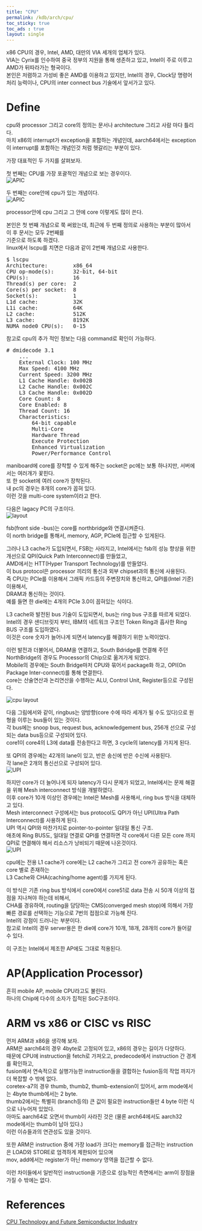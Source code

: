 ```yaml
---
title: "CPU"
permalink: /kdb/arch/cpu/
toc_sticky: true
toc_ads : true
layout: single
---
```


x86 CPU의 경우, Intel, AMD, 대만의 VIA 세개의 업체가 있다.   
VIA는 Cyrix를 인수하여 중국 정부의 지원을 통해 생존하고 있고, Intel이 주로 이루고 AMD가 뒤따라가는 형국이다.   
본인은 저렴하고 가성비 좋은 AMD를 이용하고 있지만, Intel의 경우, Clock당 명령어 처리 능력이나, CPU의 inter connect bus 기술에서 앞서가고 있다.   


# Define
cpu와 processor 그리고 core의 정의는 문서나 architecture 그리고 사람 마다 틀리다.   
마치 x86의 interrupt가 exception을 포함하는 개념인데, aarch64에서는 exception이 interrupt를 포함하는 개념인것 처럼 헷갈리는 부분이 있다.   

가장 대표적인 두 가지를 살펴보자.   

첫 번째는 CPU를 가장 포괄적인 개념으로 보는 경우이다.   
![APIC](https://devdevil1901.github.io/assets/images/arch_cpu_define1.png)   

두 번째는 core안에 cpu가 있는 개념이다.   
![APIC](https://devdevil1901.github.io/assets/images/arch_cpu_define2.png)   

processor안에 cpu 그리고 그 안에 core 이렇게도 많이 쓴다.

본인은 첫 번째 개념으로 쭉 써왔는데, 최근에 두 번째 정의로 사용하는 부분이 많아서 이 후 문서는 모두 2번째를   
기준으로 하도록 하겠다.   
linux에서 lscpu를 치면은 다음과 같이 2번째 개념으로 사용한다.    
<pre>
$ lscpu
Architecture:        x86_64
CPU op-mode(s):      32-bit, 64-bit
CPU(s):              16
Thread(s) per core:  2
Core(s) per socket:  8
Socket(s):           1
L1d cache:           32K
L1i cache:           64K
L2 cache:            512K
L3 cache:            8192K
NUMA node0 CPU(s):   0-15
</pre>

참고로 cpu의 추가 적인 정보는 다음 command로 확인이 가능하다.
<pre>
# dmidecode 3.1
    ...
    External Clock: 100 MHz
    Max Speed: 4100 MHz
    Current Speed: 3200 MHz
    L1 Cache Handle: 0x002B
    L2 Cache Handle: 0x002C
    L3 Cache Handle: 0x002D
    Core Count: 8
    Core Enabled: 8
    Thread Count: 16
    Characteristics:
        64-bit capable
        Multi-Core
        Hardware Thread
        Execute Protection
        Enhanced Virtualization
        Power/Performance Control
</pre>

maniboard에 core를 장착할 수 있게 해주는 socket은 pc에는 보통 하나지만, 서버에서는 여러개가 꽃힌다.   
또 한 socket에 여러 core가 장착된다.   
내 pc의 경우는 8개의 core가 꼽혀 있다.   
이런 것을 multi-core system이라고 한다.   

다음은 lagacy PC의 구조이다.   
![layout](https://devdevil1901.github.io/assets/images/arch_cpu_fsb.png)   

fsb(front side -bus)는 core를 northbridge와 연결시켜준다.  
이 north bridge를 통해서, memory, AGP, PCIe에 접근할 수 있게된다.   

그러나 L3 cache가 도입되면서, FSB는 사라지고, Intel에서는 fsb의 성능 향상을 위한 개선으로 QPI(Quick Path Interconnect)를 만들었고,   
AMD에서는 HTT(Hyper Transport Technology)를 만들었다.  
이 bus protocol은 processor 끼리의 통신과 외부 chipset과의 통신에 사용된다.   
즉 CPU는 PCIe를 이용해서 그래픽 카드등의 주변장치와 통신하고, QPI를(Intel 기준) 이용해서,   
DRAM과 통신하는 것이다.  
예를 들면 한 die에는 4개의 PCIe 3.0이 꼽혀있는 식이다.   

L3 cache와 발전된 bus 기술이 도입되면서, bus는 ring bus 구조를 따르게 되었다.   
Intel의 경우 샌디브릿지 부터, IBM의 네트워크 구조인 Token Ring과 흡사한 Ring BUS 구조를 도입하였다.   
이것은 core 숫자가 늘어나게 되면서 latency를 해결하기 위한 노력이었다.   

이런 발전과 더불어서, DRAM을 연결하고, South Bdridge를 연결해 주던 NorthBridge의 경우도 Processor의 Chip으로 옮겨가게 되었다.  
Mobile의 경우에는 South Bridge마저 CPU와 묶어서 package화 하고, OPI(On Package Inter-connect)를 통해 연결한다.    
core는 산술연산과 논리연산을 수행하는 ALU, Control Unit, Register등으로 구성된다. 

![cpu layout](https://devdevil1901.github.io/assets/images/arch_cpu_layout.png)

다음 그림에서와 같이, ringbus는 양방향(core 수에 따라 세개가 될 수도 있다)으로 원형을 이루는 bus들이 있는 것이다.  
각 bus에는 snoop bus, request bus, acknowledgement bus, 256개 선으로 구성되는 data bus등으로 구성되어 있다.   
core1이 core4의 L3에 data를 전송한다고 하면, 3 cycle의 latency를 가지게 된다. 

또 QPI의 경우에는 42개의 lane이 있고, 반은 송신에 반은 수신에 사용된다.   
각 lane은 2개의 통신선으로 구성되어 있다.   
![UPI](http://devdevil1901.github.io/assets/images/arch_cpu_ringbus.png)   


하지만 core가 더 늘어나게 되자 latency가 다시 문제가 되었고, Intel에서는 문제 해결을 위해 Mesh interconnect 방식을 개발하였다.   
이후 core가 10개 이상인 경우에는 Intel은 Mesh를 사용해서, ring bus 방식을 대체하고 있다.   
Mesh interconnect 구성에서는 bus protocol도  QPI가 아닌 UPI(Ultra Path Interconnect)를 사용하게 된다.   
UPI 역시 QPI와 마찬가지로 pointer-to-pointer 일대일 통신 구조.   
애초에 Ring BUS도, 일대일 연결로 QPI를 연결하면 각 core에서 다른 모든 core 까지 QPI로 연결해야 해서 리소스가 낭비되기 때문에 나온것이다.   
![UPI](http://devdevil1901.github.io/assets/images/arch-cpu-mesh.png)

cpu에는 전용 L1 cache가 core에는 L2 cache가 그리고 전 core가 공유하는 혹은 core 별로 존재하는   
L3 Cache와 CHA(caching/home agent)를 가지게 된다.  

이 방식은 기존 ring bus 방식에서 core0에서 core51로 data 전송 시 50개 이상의 접점을 지나쳐야 하는데 비해서,   
CHA를 경유하여, routing을 담당하는 CMS(converged mesh stop)에 의해서 가장 빠른 경로를 선택하는 기능으로 7번의 접점으로 가능해 진다.   
Intel의 강점이 드러나는 부분이다.   
참고로 Intel의 경우 server용은 한 die에 core가 10개, 18개, 28개의 core가 들어갈 수 있다.   

이 구조는 Intel에서 제조한 AP에도 그대로 적용된다.    


# AP(Application Processor)
흔히 mobile AP, mobile CPU라고도 불린다.   
하나의 Chip에 다수의 소자가 집적된 SoC구조이다.   

# ARM vs x86 or CISC vs RISC
먼저 ARM과 x86을 생각해 보자.    
ARM은 aarch64의 경우 4byte로 고정되어 있고, x86의 경우는 길이가 다양하다.   
때문에 CPU에 instruction을 fetch로 가져오고, predecode에서 instruction 간 경게를 확인하고,   
fusion에서 연속적으로 실행가능한 instruction들을 결합하는 fusion등의 작업 까지가 더 복잡할 수 밖에 없다.   
coretex-a7의 경우 thumb, thumb2, thumb-extension이 있어서, arm mode에서는 4byte thumb에서는 2 byte.   
thumb2에서는 특별히 (branch등의)  큰 값이 필요한 instruction들만 4 byte 이런 식으로 나누어져 있었다.  
아마도 aarch64로 오면서 thumb이 사라진 것은 (물론 arch64에서도 aarch32 mode에서는 thumb이 남아 있다.)   
이런 이슈들과의 연관성도 있을 것이다.

또한 ARM은 instruction 중에 가장 load가 크다는 memory를 접근하는 instruction은 LOAD와 STORE로 엄격하게 제한되어 있으며   
mov, add에서는 register가 아닌 memory 영역을 접근할 수 없다.    

이런 차이들에서 일반적인 instruction을 기준으로 성능적인 측면에서는 arm이 장점을 가질 수 밖에는 없다.    


# References
[CPU Technology and Future Semiconductor Industry](https://ettrends.etri.re.kr/ettrends/182/0905182009/35-2_104-119.pdf)   

